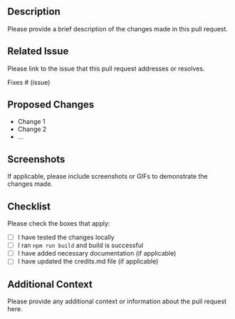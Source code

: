 ## Description

Please provide a brief description of the changes made in this pull request.

## Related Issue

Please link to the issue that this pull request addresses or resolves.

Fixes # (issue)

## Proposed Changes

- Change 1
- Change 2
- ...

## Screenshots

If applicable, please include screenshots or GIFs to demonstrate the changes made.

## Checklist

Please check the boxes that apply:

- [ ] I have tested the changes locally
- [ ] I ran `npm run build` and build is successful
- [ ] I have added necessary documentation (if applicable)
- [ ] I have updated the credits.md file (if applicable)

## Additional Context

Please provide any additional context or information about the pull request here.
